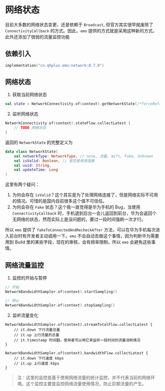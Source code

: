 # 网络状态

目前大多数的网络状态变更，还是依赖于 `Broadcast`, 但官方其实很早就废除了 `ConnectivityCallback` 的方式。因此，`emo` 提供的方式就是采用这种新的方式。此外还添加了很弱的流量监控功能

## 依赖引入

```kts
implementation("cn.qhplus.emo:network:0.7.0")
```

## 网络状态

1. 获取当前网络状态

```kotlin
val state = NetworkConnectivity.of(context).getNetworkState(/*forceRefresh*/)
```

2. 监听网络状态

```kotlin
NetworkConnectivity.of(context).stateFlow.collectLatest {
    // TODO 网络状态
}
```

返回的 `NetworkState` 的完整定义为

```kotlin
data class NetworkState(
    val networkType: NetworkType, // none, 流量, Wifi, Fake, Unknown
    val isValid: Boolean, // 是否是有效连接
    val uuid: String,
    val updateTime: Long
)
```

这里有两个疑问：

1. 为何会存在 `isValid`？这个其实是为了处理网络连接了，但是网络实际不可用的情况。可惜的是国内目前很多这个值不可信任。
2. 为何会存在 `Fake` 状态？这个我一直觉得是华为手机的 Bug，当使用 `ConnectivityCallback` 时，手机退到后台一会儿返回到前台，华为会返回个无网络的状态，然而实际上是没问题的，要过一段时间强刷一次才行。

所以 `emo` 提供了 `fakeToConnectedAndRecheckAfter` 方法，可以在华为手机每次进入前台时有开发者主动调用一下。`emo` 不会自动去做这个事情，因为判断华为需要用到 Build 里的某些字段，现在的审核，会有频率限制，所以 `emo` 会避免这些事情。

## 网络流量监控

1. 监控的开始与暂停

```kotlin
// 开始
NetworkBandwidthSampler.of(context).startSampling()

// 停止
NetworkBandwidthSampler.of(context).stopSampling()

```

2. 监听流量变化

```
NetworkBandwidthSampler.of(context).streamTotalFlow.collectLatest {
    // it.down 下行流量总量
    // it.up 上行流量的总量
    // it.timestamp 时间戳，使用者可以用它来监听一段时间的流量消耗情况
}

NetworkBandwidthSampler.of(context).bandwidthFlow.collectLatest {
    // it.down 下行速度 kbps
    // it.up 上行速度 kbps
}
```

> 注：这里的监控是基于使用网络流量的统计监控，并不代表当前的网络环境。这个监控主要是监控网络流量使用情况，防止巨额流量的产生。